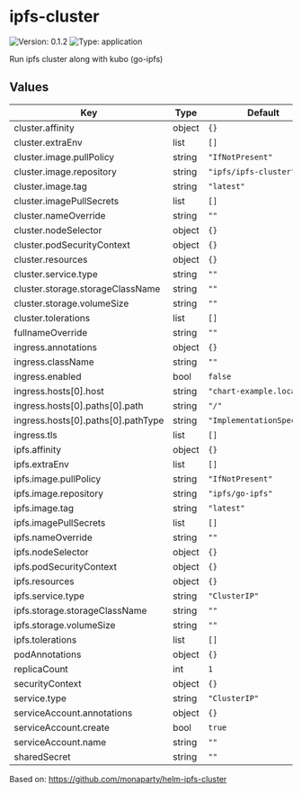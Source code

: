 # ipfs-cluster

![Version: 0.1.2](https://img.shields.io/badge/Version-0.1.2-informational?style=flat-square) ![Type: application](https://img.shields.io/badge/Type-application-informational?style=flat-square)

Run ipfs cluster along with kubo (go-ipfs)

## Values

| Key | Type | Default | Description |
|-----|------|---------|-------------|
| cluster.affinity | object | `{}` |  |
| cluster.extraEnv | list | `[]` |  |
| cluster.image.pullPolicy | string | `"IfNotPresent"` |  |
| cluster.image.repository | string | `"ipfs/ipfs-cluster"` |  |
| cluster.image.tag | string | `"latest"` |  |
| cluster.imagePullSecrets | list | `[]` |  |
| cluster.nameOverride | string | `""` |  |
| cluster.nodeSelector | object | `{}` |  |
| cluster.podSecurityContext | object | `{}` |  |
| cluster.resources | object | `{}` |  |
| cluster.service.type | string | `""` |  |
| cluster.storage.storageClassName | string | `""` |  |
| cluster.storage.volumeSize | string | `""` |  |
| cluster.tolerations | list | `[]` |  |
| fullnameOverride | string | `""` |  |
| ingress.annotations | object | `{}` |  |
| ingress.className | string | `""` |  |
| ingress.enabled | bool | `false` |  |
| ingress.hosts[0].host | string | `"chart-example.local"` |  |
| ingress.hosts[0].paths[0].path | string | `"/"` |  |
| ingress.hosts[0].paths[0].pathType | string | `"ImplementationSpecific"` |  |
| ingress.tls | list | `[]` |  |
| ipfs.affinity | object | `{}` |  |
| ipfs.extraEnv | list | `[]` |  |
| ipfs.image.pullPolicy | string | `"IfNotPresent"` |  |
| ipfs.image.repository | string | `"ipfs/go-ipfs"` |  |
| ipfs.image.tag | string | `"latest"` |  |
| ipfs.imagePullSecrets | list | `[]` |  |
| ipfs.nameOverride | string | `""` |  |
| ipfs.nodeSelector | object | `{}` |  |
| ipfs.podSecurityContext | object | `{}` |  |
| ipfs.resources | object | `{}` |  |
| ipfs.service.type | string | `"ClusterIP"` |  |
| ipfs.storage.storageClassName | string | `""` |  |
| ipfs.storage.volumeSize | string | `""` |  |
| ipfs.tolerations | list | `[]` |  |
| podAnnotations | object | `{}` |  |
| replicaCount | int | `1` |  |
| securityContext | object | `{}` |  |
| service.type | string | `"ClusterIP"` |  |
| serviceAccount.annotations | object | `{}` |  |
| serviceAccount.create | bool | `true` |  |
| serviceAccount.name | string | `""` |  |
| sharedSecret | string | `""` |  |

Based on: https://github.com/monaparty/helm-ipfs-cluster

